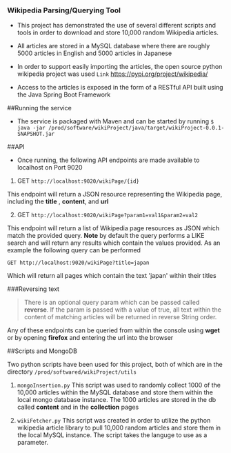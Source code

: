 ### Wikipedia Parsing/Querying Tool

- This project has demonstrated the use of several different scripts and tools in order to download and store 10,000 random Wikipedia articles.

- All articles are stored in a MySQL database where there are roughly 5000 articles in English and 5000 articles in Japanese

- In order to support easily importing the articles, the open source python wikipedia project was used `Link` <https://pypi.org/project/wikipedia/>

- Access to the articles is exposed in the form of a RESTful API built using the Java Spring Boot Framework

##Running the service
- The service is packaged with Maven and can be started by running 
`$ java -jar /prod/software/wikiProject/java/target/wikiProject-0.0.1-SNAPSHOT.jar`


##API
- Once running, the following API endpoints are made available to localhost on Port 9020

1. GET `http://localhost:9020/wikiPage/{id}`

This endpoint will return a JSON resource representing the Wikipedia page, including the **title** , **content**, and **url**

2. GET `http://localhost:9020/wikiPage?param1=val1&param2=val2`

This endpoint will return a list of Wikipedia page resources as JSON which match the provided query.  **Note** by default the query performs a LIKE search and will return any results which contain the values provided.  As an example the following query can be performed

	GET http://localhost:9020/wikiPage?title=japan

Which will return all pages which contain the text 'japan' within their titles

###Reversing text
>There is an optional query param which can be passed called **reverse**.  If the param is passed with a value of true, all text within the content of matching articles will be returned in reverse String order.  

Any of these endpoints can be queried from within the console using **wget** or by opening **firefox** and entering the url into the browser

##Scripts and MongoDB

Two python scripts have been used for this project, both of which are in the directory  `/prod/softwared/wikiProject/utils`

1. `mongoInsertion.py`
	This script was used to randomly collect 1000 of the 10,000 articles within the MySQL database and store them within the local mongo database instance.  The 1000 articles are stored in the db called **content** and in the **collection** pages
	
2. `wikiFetcher.py`
	This script was created in order to utilize the python wikipedia article library to pull 10,000 random articles and store them in the local MySQL instance.  The script takes the languge to use as a parameter.









